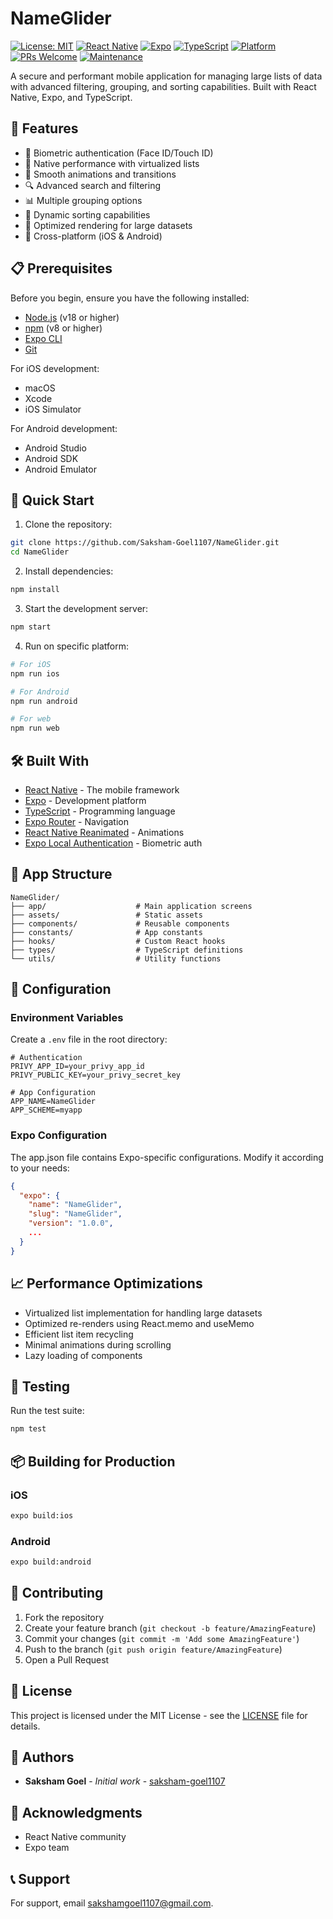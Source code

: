 # NameGlider

[![License: MIT](https://img.shields.io/badge/License-MIT-yellow.svg)](https://opensource.org/licenses/MIT)
[![React Native](https://img.shields.io/badge/React%20Native-v0.79.2-blue.svg)](https://reactnative.dev/)
[![Expo](https://img.shields.io/badge/Expo-v53.0.0-black.svg)](https://expo.dev/)
[![TypeScript](https://img.shields.io/badge/TypeScript-v5.3.3-blue.svg)](https://www.typescriptlang.org/)
[![Platform](https://img.shields.io/badge/Platform-iOS%20%7C%20Android-green.svg)](https://reactnative.dev/)
[![PRs Welcome](https://img.shields.io/badge/PRs-welcome-brightgreen.svg)](http://makeapullrequest.com)
[![Maintenance](https://img.shields.io/badge/Maintained%3F-yes-green.svg)](https://github.com/saksham-goel1107/NameGlider/graphs/commit-activity)

A secure and performant mobile application for managing large lists of data with advanced filtering, grouping, and sorting capabilities. Built with React Native, Expo, and TypeScript.

## 🌟 Features

- 🔐 Biometric authentication (Face ID/Touch ID)
- 📱 Native performance with virtualized lists
- 🎨 Smooth animations and transitions
- 🔍 Advanced search and filtering
- 📊 Multiple grouping options
- 🔄 Dynamic sorting capabilities
- 🎯 Optimized rendering for large datasets
- 📱 Cross-platform (iOS & Android)

## 📋 Prerequisites

Before you begin, ensure you have the following installed:
- [Node.js](https://nodejs.org/) (v18 or higher)
- [npm](https://www.npmjs.com/) (v8 or higher)
- [Expo CLI](https://docs.expo.dev/get-started/installation/)
- [Git](https://git-scm.com/)

For iOS development:
- macOS
- Xcode
- iOS Simulator

For Android development:
- Android Studio
- Android SDK
- Android Emulator

## 🚀 Quick Start

1. Clone the repository:
```bash
git clone https://github.com/Saksham-Goel1107/NameGlider.git
cd NameGlider
```

2. Install dependencies:
```bash
npm install
```

3. Start the development server:
```bash
npm start
```

4. Run on specific platform:
```bash
# For iOS
npm run ios

# For Android
npm run android

# For web
npm run web
```

## 🛠️ Built With

- [React Native](https://reactnative.dev/) - The mobile framework
- [Expo](https://expo.dev/) - Development platform
- [TypeScript](https://www.typescriptlang.org/) - Programming language
- [Expo Router](https://docs.expo.dev/routing/introduction/) - Navigation
- [React Native Reanimated](https://docs.swmansion.com/react-native-reanimated/) - Animations
- [Expo Local Authentication](https://docs.expo.dev/versions/latest/sdk/local-authentication/) - Biometric auth

## 📱 App Structure

```
NameGlider/
├── app/                    # Main application screens
├── assets/                 # Static assets
├── components/             # Reusable components
├── constants/              # App constants
├── hooks/                  # Custom React hooks
├── types/                  # TypeScript definitions
└── utils/                  # Utility functions
```

## 🔧 Configuration

### Environment Variables

Create a `.env` file in the root directory:

```env
# Authentication
PRIVY_APP_ID=your_privy_app_id
PRIVY_PUBLIC_KEY=your_privy_secret_key

# App Configuration
APP_NAME=NameGlider
APP_SCHEME=myapp
```

### Expo Configuration

The app.json file contains Expo-specific configurations. Modify it according to your needs:

```json
{
  "expo": {
    "name": "NameGlider",
    "slug": "NameGlider",
    "version": "1.0.0",
    ...
  }
}
```

## 📈 Performance Optimizations

- Virtualized list implementation for handling large datasets
- Optimized re-renders using React.memo and useMemo
- Efficient list item recycling
- Minimal animations during scrolling
- Lazy loading of components

## 🧪 Testing

Run the test suite:

```bash
npm test
```

## 📦 Building for Production

### iOS
```bash
expo build:ios
```

### Android
```bash
expo build:android
```

## 🤝 Contributing

1. Fork the repository
2. Create your feature branch (`git checkout -b feature/AmazingFeature`)
3. Commit your changes (`git commit -m 'Add some AmazingFeature'`)
4. Push to the branch (`git push origin feature/AmazingFeature`)
5. Open a Pull Request

## 📄 License

This project is licensed under the MIT License - see the [LICENSE](LICENSE) file for details.

## 👥 Authors

- **Saksham Goel** - *Initial work* - [saksham-goel1107](https://github.com/Saksham-Goel1107)

## 🙏 Acknowledgments

- React Native community
- Expo team

## 📞 Support

For support, email sakshamgoel1107@gmail.com.